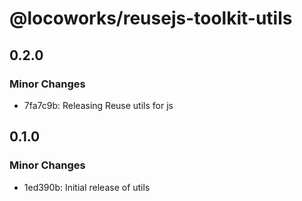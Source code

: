 # @locoworks/reusejs-toolkit-utils

## 0.2.0

### Minor Changes

- 7fa7c9b: Releasing Reuse utils for js

## 0.1.0

### Minor Changes

- 1ed390b: Initial release of utils
